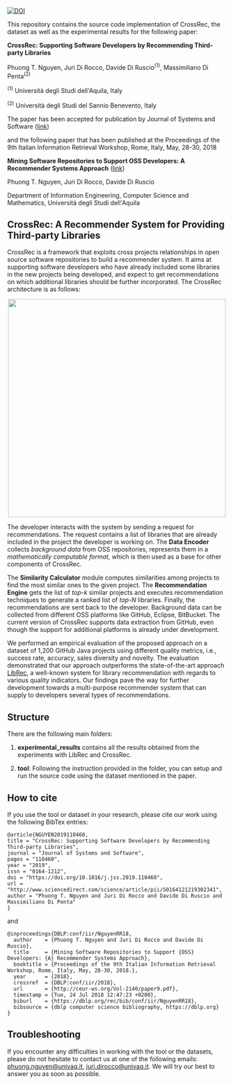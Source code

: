 [![DOI](https://zenodo.org/badge/134830691.svg)](https://zenodo.org/badge/latestdoi/134830691)

This repository contains the source code implementation of CrossRec, the dataset as well as the experimental results for the following paper:

<b>CrossRec: Supporting Software Developers by Recommending Third-party Libraries</b>

Phuong T. Nguyen, Juri Di Rocco, Davide Di Ruscio<sup>(1)</sup>, Massimiliano Di Penta<sup>(2)</sup>

<sup>(1)</sup> Università degli Studi dell'Aquila, Italy

<sup>(2)</sup> Università degli Studi del Sannio Benevento, Italy

The paper has been accepted for publication by Journal of Systems and Software ([link](https://www.sciencedirect.com/science/article/pii/S0164121219302341))


and the following paper that has been published at the Proceedings of the 9th Italian Information Retrieval Workshop, Rome, Italy, May, 28-30, 2018

<b>Mining Software Repositories to Support OSS Developers: A Recommender	Systems Approach</b> ([link](http://ceur-ws.org/Vol-2140/paper9.pdf))

Phuong T. Nguyen, Juri Di Rocco, Davide Di Ruscio

Department of Information Engineering, Computer Science and Mathematics,
Università degli Studi dell'Aquila

## CrossRec: A Recommender System for Providing Third-party Libraries

CrossRec is a framework that exploits cross projects relationships in open source software repositories to build a recommender system. It aims at supporting software developers who have already included some libraries in the new projects being developed, and expect to get recommendations on which additional libraries should be further incorporated. The CrossRec architecture is as follows:

<p align="center">
<img src="https://github.com/crossminer/CrossRec/blob/master/images/CrossRec.png" width="500">
</p>

The developer interacts with the system by sending a request for recommendations. The request contains a list of libraries that are already included in the project the developer is working on. The <b>Data Encoder</b> collects <i> background data </i> from OSS repositories, represents them in a <i>mathematically computable format</i>, which is then used as a base for other components of CrossRec. <!-- We use a Knowledge Graph to model the relationships among projects and libraries as given below.-->

<!--  <p align="center"> -->
<!--  <img src="https://github.com/crossminer/CrossRec/blob/master/images/Graph.png" width="450"> -->
<!--  </p> -->

The <b> Similarity Calculator</b> module computes similarities among projects to find the most similar ones to the given project. The <b>Recommendation Engine</b> gets the list of <i> top-k</i> similar projects and executes recommendation techniques to generate a ranked list of <i> top-N </i> libraries. Finally, the recommendations are sent back to the developer. Background data can be collected from different OSS platforms like GitHub, Eclipse, BitBucket. The current version of CrossRec supports data extraction from GitHub, even though the support for additional platforms is already under development.

We performed an empirical evaluation of the proposed approach on a dataset of 1,200 GitHub Java projects using different quality metrics, i.e., success rate, accuracy, sales diversity and novelty. The evaluation demonstrated that our approach outperforms the state-of-the-art approach [LibRec](http://ieeexplore.ieee.org/stamp/stamp.jsp?arnumber=6671293), a well-known system for library recommendation with regards to various quality indicators. Our findings pave the way for further development towards a multi-purpose recommender system that can supply to developers several types of recommendations.

## Structure
There are the following main folders:

1. <b>experimental\_results</b> contains all the results obtained from the experiments with LibRec and CrossRec.

2. <b>tool</b>: Following the instruction provided in the folder, you can setup and run the source code using the dataset mentioned in the paper.



## How to cite
If you use the tool or dataset in your research, please cite our work using the following BibTex entries:


```
@article{NGUYEN2019110460,
title = "CrossRec: Supporting Software Developers by Recommending Third-party Libraries",
journal = "Journal of Systems and Software",
pages = "110460",
year = "2019",
issn = "0164-1212",
doi = "https://doi.org/10.1016/j.jss.2019.110460",
url = "http://www.sciencedirect.com/science/article/pii/S0164121219302341",
author = "Phuong T. Nguyen and Juri Di Rocco and Davide Di Ruscio and Massimiliano Di Penta"
}

```
and

```
@inproceedings{DBLP:conf/iir/NguyenRR18,
  author    = {Phuong T. Nguyen and Juri Di Rocco and Davide Di Ruscio},
  title     = {Mining Software Repositories to Support {OSS} Developers: {A} Recommender Systems Approach},
  booktitle = {Proceedings of the 9th Italian Information Retrieval Workshop, Rome, Italy, May, 28-30, 2018.},
  year      = {2018},
  crossref  = {DBLP:conf/iir/2018},
  url       = {http://ceur-ws.org/Vol-2140/paper9.pdf},
  timestamp = {Tue, 24 Jul 2018 12:47:23 +0200},
  biburl    = {https://dblp.org/rec/bib/conf/iir/NguyenRR18},
  bibsource = {dblp computer science bibliography, https://dblp.org}
}

```

## Troubleshooting

If you encounter any difficulties in working with the tool or the datasets, please do not hesitate to contact us at one of the following emails: phuong.nguyen@univaq.it, juri.dirocco@univaq.it. We will try our best to answer you as soon as possible.
